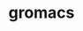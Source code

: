 ---
title: "gromacs"
layout: cache
categories: [package, develop-2023-05-14]
meta: {"versions": ["2022.5"], "compilers": ["gcc@=7.3.1"], "oss": ["amzn2"], "platforms": ["linux"], "targets": ["aarch64", "neoverse_n1", "x86_64_v3"], "stacks": ["aws-isc", "aws-isc-aarch64", "root"], "num_specs": 3, "num_specs_by_stack": {"aws-isc-aarch64": 2, "root": 3, "aws-isc": 1}}
spec_details: [{"hash": "tx3a3xm4kmaxyw6x5zuowsbaxhisrhku", "compiler": "gcc@=7.3.1", "versions": ["2022.5"], "os": "amzn2", "platform": "linux", "target": "neoverse_n1", "variants": ["~blas", "build_system=cmake", "build_type=Release", "~cp2k", "~cuda", "~cycle_subcounters", "~double", "generator=make", "+hwloc", "~ipo", "~lapack", "~mdrun_only", "+mpi", "~nosuffix", "~opencl", "+openmp", "openmp_max_threads=none", "~plumed", "~relaxed_double_precision", "+shared", "~sycl"], "stacks": ["aws-isc-aarch64", "root"], "size": "-", "tarball": "https://binaries.spack.io/releases/develop-2023-05-14/build_cache/linux-amzn2-neoverse_n1/gcc-7.3.1/gromacs-2022.5/linux-amzn2-neoverse_n1-gcc-7.3.1-gromacs-2022.5-tx3a3xm4kmaxyw6x5zuowsbaxhisrhku.spack"}, {"hash": "imwljv6qusio6qsihrxdybfc6cxfamen", "compiler": "gcc@=7.3.1", "versions": ["2022.5"], "os": "amzn2", "platform": "linux", "target": "x86_64_v3", "variants": ["~blas", "build_system=cmake", "build_type=Release", "~cp2k", "~cuda", "~cycle_subcounters", "~double", "generator=make", "+hwloc", "~ipo", "~lapack", "~mdrun_only", "+mpi", "~nosuffix", "~opencl", "+openmp", "openmp_max_threads=none", "~plumed", "~relaxed_double_precision", "+shared", "~sycl"], "stacks": ["aws-isc", "root"], "size": "-", "tarball": "https://binaries.spack.io/releases/develop-2023-05-14/build_cache/linux-amzn2-x86_64_v3/gcc-7.3.1/gromacs-2022.5/linux-amzn2-x86_64_v3-gcc-7.3.1-gromacs-2022.5-imwljv6qusio6qsihrxdybfc6cxfamen.spack"}, {"hash": "w2fcdkgpzgjkp42dw5e3tsrugpoi6cxn", "compiler": "gcc@=7.3.1", "versions": ["2022.5"], "os": "amzn2", "platform": "linux", "target": "aarch64", "variants": ["~blas", "build_system=cmake", "build_type=Release", "~cp2k", "~cuda", "~cycle_subcounters", "~double", "generator=make", "+hwloc", "~ipo", "~lapack", "~mdrun_only", "+mpi", "~nosuffix", "~opencl", "+openmp", "openmp_max_threads=none", "~plumed", "~relaxed_double_precision", "+shared", "~sycl"], "stacks": ["aws-isc-aarch64", "root"], "size": "-", "tarball": "https://binaries.spack.io/releases/develop-2023-05-14/build_cache/linux-amzn2-aarch64/gcc-7.3.1/gromacs-2022.5/linux-amzn2-aarch64-gcc-7.3.1-gromacs-2022.5-w2fcdkgpzgjkp42dw5e3tsrugpoi6cxn.spack"}]
---